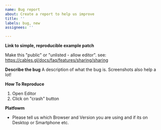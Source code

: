 ```yaml
---
name: Bug report
about: Create a report to help us improve
title: ''
labels: bug, new
assignees: ''

---
```

**Link to simple, reproducible example patch**

Make this "public" or "unlisted - allow editor". see: https://cables.gl/docs/faq/features/sharing/sharing

**Describe the bug**
A description of what the bug is. Screenshots also help a lot!

**How To Reproduce**
1. Open Editor
2. Click on "crash" button

**Platfowm**
 - Please tell us which Browser and Version you are using and if its on Desktop or Smartphone etc.

